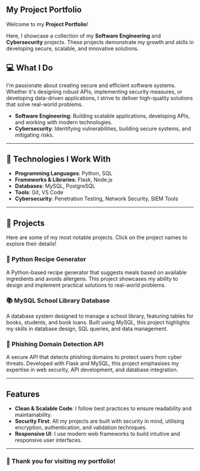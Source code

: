 ## My Project Portfolio  
Welcome to my **Project Portfolio**! 

Here, I showcase a collection of my **Software Engineering** and **Cybersecurity** projects. These projects demonstrate my growth and skills in developing secure, scalable, and innovative solutions. 

## 💻 What I Do
I'm passionate about creating secure and efficient software systems. Whether it's designing robust APIs, implementing security measures, or developing data-driven applications, I strive to deliver high-quality solutions that solve real-world problems.

- **Software Engineering**: Building scalable applications, developing APIs, and working with modern technologies.  
- **Cybersecurity**: Identifying vulnerabilities, building secure systems, and mitigating risks.

---

## 🔧 Technologies I Work With
- **Programming Languages**: Python, SQL
- **Frameworks & Libraries**: Flask, Node.js
- **Databases**: MySQL, PostgreSQL
- **Tools**: Git, VS Code
- **Cybersecurity**: Penetration Testing, Network Security, SIEM Tools

---

## 📂 Projects

Here are some of my most notable projects. Click on the project names to explore their details!

### 🍲 Python Recipe Generator
A Python-based recipe generator that suggests meals based on available ingredients and avoids allergens. This project showcases my ability to design and implement practical solutions to real-world problems.

### 📚 MySQL School Library Database
A database system designed to manage a school library, featuring tables for books, students, and book loans. Built using MySQL, this project highlights my skills in database design, SQL queries, and data management.

### 🔐 Phishing Domain Detection API
A secure API that detects phishing domains to protect users from cyber threats. Developed with Flask and MySQL, this project emphasises my expertise in web security, API development, and database integration.

---

## Features
- **Clean & Scalable Code**: I follow best practices to ensure readability and maintainability.
- **Security First**: All my projects are built with security in mind, utilising encryption, authentication, and validation techniques.
- **Responsive UI**: I use modern web frameworks to build intuitive and responsive user interfaces.

---

### 🎉 Thank you for visiting my portfolio! 
